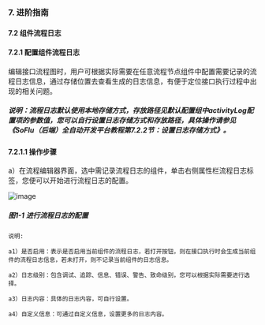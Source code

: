 ### 7. 进阶指南

#### 7.2 组件流程日志

#### 7.2.1 配置组件流程日志

编辑接口流程图时，用户可根据实际需要在任意流程节点组件中配置需要记录的流程日志信息，通过存储位置去查看生成的日志信息，有便于定位接口执行过程中出现的相关问题。

##### 说明：流程日志默认使用本地存储方式，存放路径见默认配置组中activityLog配置项的参数值，您可以自行设置日志存储方式和存放路径，具体操作请参见《SoFlu（后端）全自动开发平台教程第7.2.2节：设置日志存储方式》。

#### 7.2.1.1 操作步骤

a）在流程编辑器界面，选中需记录流程日志的组件，单击右侧属性栏流程日志标签，您便可以开始进行流程日志的配置。

![image](https://user-images.githubusercontent.com/79617492/211253869-2fd70a82-d7f9-46cb-8347-784f854caf97.png)

##### 图1-1 进行流程日志的配置

```
说明:

a1）是否启用：表示是否启用当前组件的流程日志，若打开按钮，则在接口执行时会生成当前组件的流程日志信息，若未打开，则不记录当前组件的日志信息。

a2）日志级别：包含调试、追踪、信息、错误、警告、致命级别，您可以根据实际需要进行选择。

a3）日志内容：具体的日志内容，可自行设置。

a4）自定义信息：可通过自定义信息，设置更多的日志内容。
```
